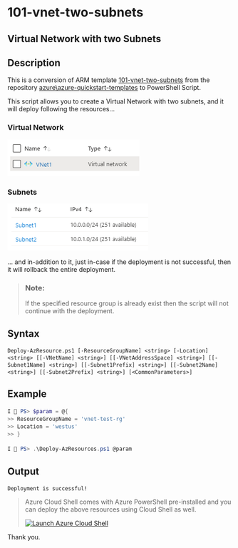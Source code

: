 101-vnet-two-subnets
===
Virtual Network with two Subnets
---

## Description

This is a conversion of ARM template [101-vnet-two-subnets](https://github.com/Azure/azure-quickstart-templates/tree/master/101-vnet-two-subnets) from the repository [azure\azure-quickstart-templates](https://github.com/Azure/azure-quickstart-templates) to PowerShell Script.

This script allows you to create a Virtual Network with two subnets, and it will deploy following the resources...

### Virtual Network
![image](resources1.png)

### Subnets
![image](resources2.png)

... and in-addition to it, just in-case if the deployment is not successful, then it will rollback the entire deployment.

> ### Note: 
> If the specified resource group is already exist then the script will not continue with the deployment.

## Syntax
```
Deploy-AzResource.ps1 [-ResourceGroupName] <string> [-Location] <string> [[-VNetName] <string>] [[-VNetAddressSpace] <string>] [[-Subnet1Name] <string>] [[-Subnet1Prefix] <string>] [[-Subnet2Name] <string>] [[-Subnet2Prefix] <string>] [<CommonParameters>]
```

## Example
```powershell
I 💙 PS> $param = @{
>> ResourceGroupName = 'vnet-test-rg'
>> Location = 'westus'
>> }

I 💙 PS> .\Deploy-AzResources.ps1 @param
```

## Output
```
Deployment is successful!
```

> Azure Cloud Shell comes with Azure PowerShell pre-installed and you can deploy the above resources using Cloud Shell as well.
>
>[![](https://shell.azure.com/images/launchcloudshell.png "Launch Azure Cloud Shell")](https://shell.azure.com)

Thank you.
